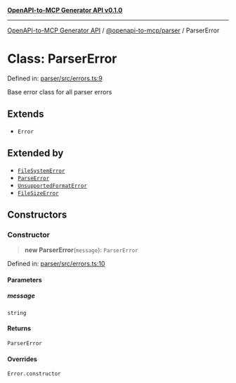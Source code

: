 [**OpenAPI-to-MCP Generator API v0.1.0**](../../../README.md)

***

[OpenAPI-to-MCP Generator API](../../../modules.md) / [@openapi-to-mcp/parser](../README.md) / ParserError

# Class: ParserError

Defined in: [parser/src/errors.ts:9](https://github.com/salacoste/openapi-mcp-generator/blob/fda5c6400a831cddbad9eacd652e11b2f7410b22/packages/parser/src/errors.ts#L9)

Base error class for all parser errors

## Extends

- `Error`

## Extended by

- [`FileSystemError`](FileSystemError.md)
- [`ParseError`](ParseError.md)
- [`UnsupportedFormatError`](UnsupportedFormatError.md)
- [`FileSizeError`](FileSizeError.md)

## Constructors

### Constructor

> **new ParserError**(`message`): `ParserError`

Defined in: [parser/src/errors.ts:10](https://github.com/salacoste/openapi-mcp-generator/blob/fda5c6400a831cddbad9eacd652e11b2f7410b22/packages/parser/src/errors.ts#L10)

#### Parameters

##### message

`string`

#### Returns

`ParserError`

#### Overrides

`Error.constructor`
